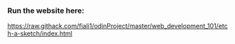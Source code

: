 ### Run the website here:
https://raw.githack.com/fiali1/odinProject/master/web_development_101/etch-a-sketch/index.html
